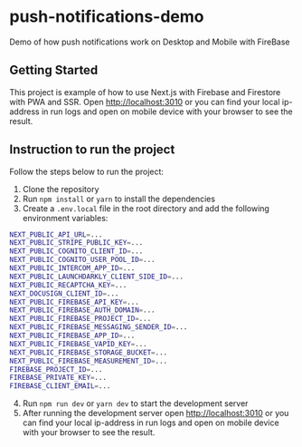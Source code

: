 # push-notifications-demo
Demo of how push notifications work on Desktop and Mobile with FireBase

## Getting Started

This project is example of how to use Next.js with Firebase and Firestore with PWA and SSR.
Open [http://localhost:3010](http://localhost:3010) or you can find your local ip-address in run logs and open on mobile device with your browser to see the result.

## Instruction to run the project

Follow the steps below to run the project:

1. Clone the repository
2. Run `npm install` or `yarn` to install the dependencies
3. Create a `.env.local` file in the root directory and add the following environment variables:

```bash
NEXT_PUBLIC_API_URL=...
NEXT_PUBLIC_STRIPE_PUBLIC_KEY=...
NEXT_PUBLIC_COGNITO_CLIENT_ID=...
NEXT_PUBLIC_COGNITO_USER_POOL_ID=...
NEXT_PUBLIC_INTERCOM_APP_ID=...
NEXT_PUBLIC_LAUNCHDARKLY_CLIENT_SIDE_ID=...
NEXT_PUBLIC_RECAPTCHA_KEY=...
NEXT_DOCUSIGN_CLIENT_ID=...
NEXT_PUBLIC_FIREBASE_API_KEY=...
NEXT_PUBLIC_FIREBASE_AUTH_DOMAIN=...
NEXT_PUBLIC_FIREBASE_PROJECT_ID=...
NEXT_PUBLIC_FIREBASE_MESSAGING_SENDER_ID=...
NEXT_PUBLIC_FIREBASE_APP_ID=...
NEXT_PUBLIC_FIREBASE_VAPID_KEY=...
NEXT_PUBLIC_FIREBASE_STORAGE_BUCKET=...
NEXT_PUBLIC_FIREBASE_MEASUREMENT_ID=...
FIREBASE_PROJECT_ID=...
FIREBASE_PRIVATE_KEY=...
FIREBASE_CLIENT_EMAIL=...
```

4. Run `npm run dev` or `yarn dev` to start the development server
5. After running the development server open [http://localhost:3010](http://localhost:3010) or you can find your local ip-address in run logs and open on mobile device with your browser to see the result.


